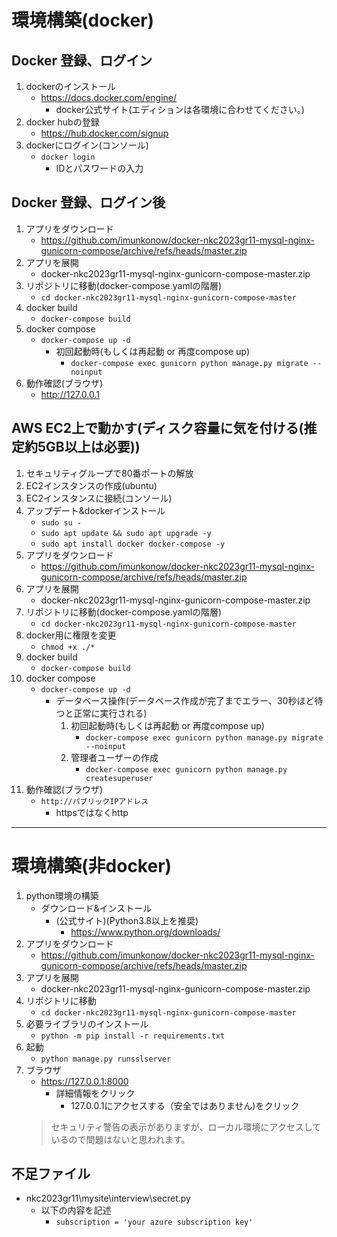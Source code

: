 # 環境構築(docker)
## Docker 登録、ログイン
1. dockerのインストール
    - https://docs.docker.com/engine/
        - docker公式サイト(エディションは各環境に合わせてください。)
1. docker hubの登録
    - https://hub.docker.com/signup
1. dockerにログイン(コンソール)
    - `docker login`
        - IDとパスワードの入力

## Docker 登録、ログイン後
1. アプリをダウンロード
    - https://github.com/imunkonow/docker-nkc2023gr11-mysql-nginx-gunicorn-compose/archive/refs/heads/master.zip
1. アプリを展開
    - docker-nkc2023gr11-mysql-nginx-gunicorn-compose-master.zip
1. リポジトリに移動(docker-compose.yamlの階層)
    - `cd docker-nkc2023gr11-mysql-nginx-gunicorn-compose-master`
1. docker build
    - `docker-compose build`
1. docker compose
    - `docker-compose up -d`
        - 初回起動時(もしくは再起動 or 再度compose up)
            - `docker-compose exec gunicorn python manage.py migrate --noinput`
1. 動作確認(ブラウザ)
    - http://127.0.0.1

## AWS EC2上で動かす(ディスク容量に気を付ける(推定約5GB以上は必要))
1. セキュリティグループで80番ポートの解放
1. EC2インスタンスの作成(ubuntu)
1. EC2インスタンスに接続(コンソール)
1. アップデート&dockerインストール
    - `sudo su -`
    - `sudo apt update && sudo apt upgrade -y`
    - `sudo apt install docker docker-compose -y`
1. アプリをダウンロード
    - https://github.com/imunkonow/docker-nkc2023gr11-mysql-nginx-gunicorn-compose/archive/refs/heads/master.zip
1. アプリを展開
    - docker-nkc2023gr11-mysql-nginx-gunicorn-compose-master.zip
1. リポジトリに移動(docker-compose.yamlの階層)
    - `cd docker-nkc2023gr11-mysql-nginx-gunicorn-compose-master`
1. docker用に権限を変更
    - `chmod +x ./*`
1. docker build
    - `docker-compose build`
1. docker compose
    - `docker-compose up -d`
        - データベース操作(データベース作成が完了までエラー、30秒ほど待つと正常に実行される)
            1. 初回起動時(もしくは再起動 or 再度compose up)
                - `docker-compose exec gunicorn python manage.py migrate --noinput`
            1. 管理者ユーザーの作成
                - `docker-compose exec gunicorn python manage.py createsuperuser`
1. 動作確認(ブラウザ)
    - `http://パブリックIPアドレス`
        - httpsではなくhttp
---
# 環境構築(非docker)
1. python環境の構築
    - ダウンロード&インストール
        - (公式サイト)(Python3.8以上を推奨)
            - https://www.python.org/downloads/
1. アプリをダウンロード
    - https://github.com/imunkonow/docker-nkc2023gr11-mysql-nginx-gunicorn-compose/archive/refs/heads/master.zip
1. アプリを展開
    - docker-nkc2023gr11-mysql-nginx-gunicorn-compose-master.zip
1. リポジトリに移動
    - `cd docker-nkc2023gr11-mysql-nginx-gunicorn-compose-master`
1. 必要ライブラリのインストール
    - `python -m pip install -r requirements.txt`
1. 起動
    - `python manage.py runsslserver`
1. ブラウザ
    - https://127.0.0.1:8000
        - 詳細情報をクリック
            - 127.0.0.1にアクセスする（安全ではありません)をクリック
    > セキュリティ警告の表示がありますが、ローカル環境にアクセスしているので問題はないと思われます。
    
## 不足ファイル
- nkc2023gr11\mysite\interview\secret.py
    - 以下の内容を記述
        - ``` subscription = 'your azure subscription key' ```
